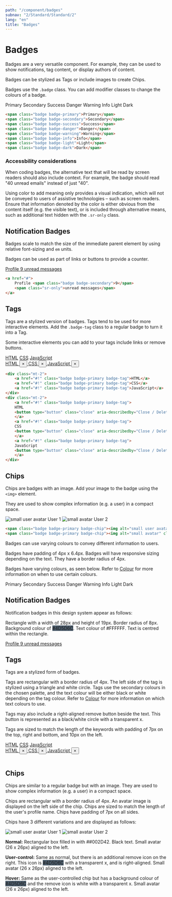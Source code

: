 ```yaml
---
path: "/component/badges"
subnav: "2/Standard/Standard/2"
lang: "en"
title: "Badges"
---
```


<helmet>
<title> Badges - Aurora Design System </title>
</helmet>

# Badges

Badges are a very versatile component. For example, they can be used to show notifications, tag content, or display authors of content. 

Badges can be stylized as Tags or include images to create Chips. 

<documentationtabs remove="react">
    <doctabpanel type="html">

Badges use the `.badge` class. You can add modifier classes to change the colours of a badge. 

<div class="mt-3 mb-3">
  <span class="badge badge-primary">Primary</span>
  <span class="badge badge-secondary">Secondary</span>
  <span class="badge badge-success">Success</span>
  <span class="badge badge-danger">Danger</span>
  <span class="badge badge-warning">Warning</span>
  <span class="badge badge-info">Info</span>
  <span class="badge badge-light">Light</span>
  <span class="badge badge-dark">Dark</span>
</div>

```html
<span class="badge badge-primary">Primary</span>
<span class="badge badge-secondary">Secondary</span>
<span class="badge badge-success">Success</span>
<span class="badge badge-danger">Danger</span>
<span class="badge badge-warning">Warning</span>
<span class="badge badge-info">Info</span>
<span class="badge badge-light">Light</span>
<span class="badge badge-dark">Dark</span>
```

### Accessbility considerations
        
When coding badges, the alternative text that will be read by screen readers should also include context. For example, the badge should read "40 unread emails" instead of just "40".

Using color to add meaning only provides a visual indication, which will not be conveyed to users of assistive technologies – such as screen readers. Ensure that information denoted by the color is either obvious from the content itself (e.g. the visible text), or is included through alternative means, such as additional text hidden with the `.sr-only` class.
        
## Notification Badges

Badges scale to match the size of the immediate parent element by using relative font-sizing and `em` units.

Badges can be used as part of links or buttons to provide a counter.
        
<div class="mt-3 mb-3">
  <a href="#">
    Profile <span class="badge badge-secondary">9</span>
    <span class="sr-only">unread messages</span>
  </a>
</div>

```html 
<a href="#">
    Profile <span class="badge badge-secondary">9</span>
    <span class="sr-only">unread messages</span>
</a>
```

## Tags

Tags are a stylized version of badges. Tags tend to be used for more interactive elements. Add the `.badge-tag` class to a regular badge to turn it into a Tag. 

Some interactive elements you can add to your tags include links or remove buttons. 

<div class="mt-2">
    <a href="#!" class="badge badge-primary badge-tag">HTML</a>
    <a href="#!" class="badge badge-primary badge-tag">CSS</a>
    <a href="#!" class="badge badge-primary badge-tag">JavaScript</a>
</div>
<div class="mt-2">
    <a href="#!" class="badge badge-primary badge-tag">
    HTML
    <button type="button" class="close" aria-describedby="Close / Delete"><span aria-hidden="true">×</span></button>
    </a>
    <a href="#!" class="badge badge-primary badge-tag">
    CSS
    <button type="button" class="close" aria-describedby="Close / Delete"><span aria-hidden="true">×</span></button>
    </a>
    <a href="#!" class="badge badge-primary badge-tag">
    JavaScript
    <button type="button" class="close" aria-describedby="Close / Delete"><span aria-hidden="true">×</span></button>
    </a>
</div>

```html
<div class="mt-2">
    <a href="#!" class="badge badge-primary badge-tag">HTML</a>
    <a href="#!" class="badge badge-primary badge-tag">CSS</a>
    <a href="#!" class="badge badge-primary badge-tag">JavaScript</a>
</div>
<div class="mt-2">
    <a href="#!" class="badge badge-primary badge-tag">
    HTML
    <button type="button" class="close" aria-describedby="Close / Delete"><span aria-hidden="true">×</span></button>
    </a>
    <a href="#!" class="badge badge-primary badge-tag">
    CSS
    <button type="button" class="close" aria-describedby="Close / Delete"><span aria-hidden="true">×</span></button>
    </a>
    <a href="#!" class="badge badge-primary badge-tag">
    JavaScript
    <button type="button" class="close" aria-describedby="Close / Delete"><span aria-hidden="true">×</span></button>
    </a>
</div>
```

## Chips

Chips are badges with an image. Add your image to the badge using the `<img>` element. 

They are used to show complex information (e.g. a user) in a compact space.

<span class="badge badge-primary badge-chip"><img alt="small user avatar" class="avatar avatar-sm" src="https://bit.ly/2GLjkzx"> User 1</span>
<span class="badge badge-primary badge-chip"><img alt="small avatar" class="avatar avatar-sm" src="https://bit.ly/2GLjkzx"> User 2</span>

```html
<span class="badge badge-primary badge-chip"><img alt="small user avatar" class="avatar avatar-sm" src="https://bit.ly/2GLjkzx"> User 1</span>
<span class="badge badge-primary badge-chip"><img alt="small avatar" class="avatar avatar-sm" src="https://bit.ly/2GLjkzx"> User 2</span>
```
    
</doctabpanel>
    <doctabpanel type="design">


Badges can use varying colours to convey different information to users. 

Badges have padding of 4px x 6.4px. Badges will have responsive sizing depending on the text. They have a border radius of 4px. 

Badges have varying colours, as seen below. Refer to [Colour](/component/colour) for more information on when to use certain colours. 

<div class="mt-3 mb-3">
  <span class="badge badge-primary">Primary</span>
  <span class="badge badge-secondary">Secondary</span>
  <span class="badge badge-success">Success</span>
  <span class="badge badge-danger">Danger</span>
  <span class="badge badge-warning">Warning</span>
  <span class="badge badge-info">Info</span>
  <span class="badge badge-light">Light</span>
  <span class="badge badge-dark">Dark</span>
</div>
    

## Notification Badges

Notification badges in this design system appear as follows:

Rectangle with a width of 28px and height of 19px. Border radius of 8px. Background colour of <badge style="background-color: #4D5D6C;">#4D5D6C</badge>. Text colour of <badge style="background-color: #FFFFFF;color:black;">#FFFFFF</badge>. Text is centred within the rectangle.

<div class="mt-3 mb-3">
  <a href="#">
    Profile <span class="badge badge-secondary">9</span>
    <span class="sr-only">unread messages</span>
  </a>
</div>


## Tags

Tags are a stylized form of badges. 

Tags are rectangular with a border radius of 4px. The left side of the tag is stylized using a triangle and white circle. Tags use the secondary colours in the chosen palette, and the text colour will be either black or white depending on the tag colour. Refer to [Colour](component/colour) for more information on which text colours to use.

Tags may also include a right-aligned remove button beside the text. This button is represented as a black/white circle with a transparent x.

Tags are sized to match the length of the keywords with padding of 7px on the top, right and bottom, and 10px on the left.

<div class="mt-2">
    <a href="#!" class="badge badge-primary badge-tag">HTML</a>
    <a href="#!" class="badge badge-primary badge-tag">CSS</a>
    <a href="#!" class="badge badge-primary badge-tag">JavaScript</a>
</div>
<div class="mt-2">
    <a href="#!" class="badge badge-primary badge-tag">
    HTML
    <button type="button" class="close" aria-describedby="Close / Delete"><span aria-hidden="true">×</span></button>
    </a>
    <a href="#!" class="badge badge-primary badge-tag">
    CSS
    <button type="button" class="close" aria-describedby="Close / Delete"><span aria-hidden="true">×</span></button>
    </a>
    <a href="#!" class="badge badge-primary badge-tag">
    JavaScript
    <button type="button" class="close" aria-describedby="Close / Delete"><span aria-hidden="true">×</span></button>
    </a>
</div>
<br>

## Chips

Chips are similar to a regular badge but with an image. They are used to show complex information (e.g. a user) in a compact space. 

Chips are rectangular with a border radius of 4px. An avatar image is displayed on the left side of the chip. Chips are sized to match the length of the user's profile name. Chips have padding of 7px on all sides.

Chips have 3 different variations and are displayed as follows:

<span class="badge badge-primary badge-chip"><img alt="small user avatar" class="avatar avatar-sm" src="https://bit.ly/2GLjkzx"> User 1</span>
<span class="badge badge-primary badge-chip"><img alt="small avatar" class="avatar avatar-sm" src="https://bit.ly/2GLjkzx"> User 2</span>

**Normal:** Rectangular box filled in with <badge style="background-color: ##002D42">##002D42</badge>. Black text. Small avatar \(26 x 26px\) aligned to the left.

**User-control:** Same as normal, but there is an additional remove icon on the right. This icon is <badge style="background-color: #4D5D6C;">#4D5D6C</badge> with a transparent x, and is right-aligned. Small avatar \(26 x 26px\) aligned to the left.

**Hover:** Same as the user-controlled chip but has a background colour of <badge style="background-color: #4D5D6C;">#4D5D6C</badge> and the remove icon is white with a transparent x. Small avatar \(26 x 26px\) aligned to the left.

</doctabpanel>
    </documentationtabs>
